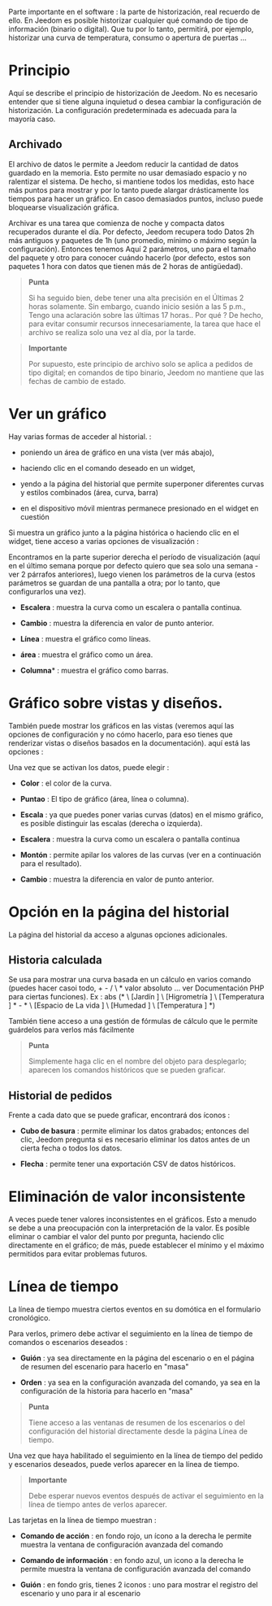 Parte importante en el software : la parte de historización, real
recuerdo de ello. En Jeedom es posible historizar cualquier
qué comando de tipo de información (binario o digital). Que tu
por lo tanto, permitirá, por ejemplo, historizar una curva de temperatura,
consumo o apertura de puertas ...

Principio 
========

Aquí se describe el principio de historización de Jeedom. No es
necesario entender que si tiene alguna inquietud
o desea cambiar la configuración de
historización. La configuración predeterminada es adecuada para la mayoría
caso.

Archivado 
---------

El archivo de datos le permite a Jeedom reducir la cantidad de datos
guardado en la memoria. Esto permite no usar demasiado espacio y
no ralentizar el sistema. De hecho, si mantiene todos los
medidas, esto hace más puntos para mostrar y por lo tanto puede
alargar drásticamente los tiempos para hacer un gráfico. En casoo
demasiados puntos, incluso puede bloquearse
visualización gráfica.

Archivar es una tarea que comienza de noche y compacta
datos recuperados durante el día. Por defecto, Jeedom recupera todo
Datos 2h más antiguos y paquetes de 1h (uno
promedio, mínimo o máximo según la configuración). Entonces tenemos
Aquí 2 parámetros, uno para el tamaño del paquete y otro para conocer
cuándo hacerlo (por defecto, estos son paquetes
1 hora con datos que tienen más de 2 horas de antigüedad).

> **Punta**
>
> Si ha seguido bien, debe tener una alta precisión en el
> Últimas 2 horas solamente. Sin embargo, cuando inicio sesión a las 5 p.m.,
> Tengo una aclaración sobre las últimas 17 horas.. Por qué ? De hecho,
> para evitar consumir recursos innecesariamente, la tarea que hace
> el archivo se realiza solo una vez al día, por la tarde.

> **Importante**
>
> Por supuesto, este principio de archivo solo se aplica a pedidos de
> tipo digital; en comandos de tipo binario, Jeedom no mantiene
> que las fechas de cambio de estado.

Ver un gráfico 
========================

Hay varias formas de acceder al historial. :

-   poniendo un área de gráfico en una vista (ver más abajo),

-   haciendo clic en el comando deseado en un widget,

-   yendo a la página del historial que permite superponer
    diferentes curvas y estilos combinados (área, curva, barra)

-   en el dispositivo móvil mientras permanece presionado en el widget en cuestión

Si muestra un gráfico junto a la página histórica o haciendo clic en
el widget, tiene acceso a varias opciones de visualización :

Encontramos en la parte superior derecha el período de visualización (aquí en el último
semana porque por defecto quiero que sea solo una semana - ver
2 párrafos anteriores), luego vienen los parámetros de la curva
(estos parámetros se guardan de una pantalla a otra; por lo tanto,
que configurarlos una vez).

-   **Escalera** : muestra la curva como un
    escalera o pantalla continua.

-   **Cambio** : muestra la diferencia en valor de
    punto anterior.

-   **Línea** : muestra el gráfico como líneas.

-   **área** : muestra el gráfico como un área.

-   **Columna**\* : muestra el gráfico como barras.

Gráfico sobre vistas y diseños. 
=====================================

También puede mostrar los gráficos en las vistas (veremos aquí
las opciones de configuración y no cómo hacerlo, para eso tienes que
renderizar vistas o diseños basados en la documentación). aquí está
las opciones :

Una vez que se activan los datos, puede elegir :

-   **Color** : el color de la curva.

-   **Puntao** : El tipo de gráfico (área, línea o columna).

-   **Escala** : ya que puedes poner varias curvas (datos)
    en el mismo gráfico, es posible distinguir las escalas
    (derecha o izquierda).

-   **Escalera** : muestra la curva como un
    escalera o pantalla continua

-   **Montón** : permite apilar los valores de las curvas (ver en
    a continuación para el resultado).

-   **Cambio** : muestra la diferencia en valor de
    punto anterior.

Opción en la página del historial 
===============================

La página del historial da acceso a algunas opciones adicionales.

Historia calculada 
------------------

Se usa para mostrar una curva basada en un cálculo en varios
comando (puedes hacer casoi todo, + - / \ * valor absoluto ... ver
Documentación PHP para ciertas funciones). Ex :
abs (* \ [Jardín \] \ [Higrometría \] \ [Temperatura \] * - * \ [Espacio de
La vida \] \ [Humedad \] \ [Temperatura \] *)

También tiene acceso a una gestión de fórmulas de cálculo que le permite
guárdelos para verlos más fácilmente

> **Punta**
>
> Simplemente haga clic en el nombre del objeto para desplegarlo;
> aparecen los comandos históricos que se pueden graficar.

Historial de pedidos 
----------------------

Frente a cada dato que se puede graficar, encontrará dos íconos :

-   **Cubo de basura** : permite eliminar los datos grabados; entonces
    del clic, Jeedom pregunta si es necesario eliminar los datos antes de un
    cierta fecha o todos los datos.

-   **Flecha** : permite tener una exportación CSV de datos históricos.

Eliminación de valor inconsistente 
=================================

A veces puede tener valores inconsistentes en el
gráficos. Esto a menudo se debe a una preocupación con la interpretación de la
valor. Es posible eliminar o cambiar el valor del punto por
pregunta, haciendo clic directamente en el gráfico; de
más, puede establecer el mínimo y el máximo permitidos para
evitar problemas futuros.

Línea de tiempo 
========

La línea de tiempo muestra ciertos eventos en su domótica en el formulario
cronológico.

Para verlos, primero debe activar el seguimiento en la línea de tiempo de
comandos o escenarios deseados :

-   **Guión** : ya sea directamente en la página del escenario o en el
    página de resumen del escenario para hacerlo en "masa"

-   **Orden** : ya sea en la configuración avanzada del comando,
    ya sea en la configuración de la historia para hacerlo en "masa"

> **Punta**
>
> Tiene acceso a las ventanas de resumen de los escenarios o del
> configuración del historial directamente desde la página
> Línea de tiempo.

Una vez que haya habilitado el seguimiento en la línea de tiempo del pedido y
escenarios deseados, puede verlos aparecer en la línea de tiempo.

> **Importante**
>
> Debe esperar nuevos eventos después de activar el seguimiento
> en la línea de tiempo antes de verlos aparecer.

Las tarjetas en la línea de tiempo muestran :

-   **Comando de acción** : en fondo rojo, un ícono a la derecha le permite
    muestra la ventana de configuración avanzada del comando

-   **Comando de información** : en fondo azul, un icono a la derecha le permite
    muestra la ventana de configuración avanzada del comando

-   **Guión** : en fondo gris, tienes 2 iconos : uno para mostrar
    el registro del escenario y uno para ir al escenario


